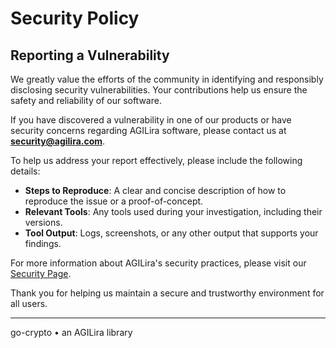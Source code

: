 # Security Policy

## Reporting a Vulnerability

We greatly value the efforts of the community in identifying and responsibly disclosing security vulnerabilities. Your contributions help us ensure the safety and reliability of our software.

If you have discovered a vulnerability in one of our products or have security concerns regarding AGILira software, please contact us at **security@agilira.com**.

To help us address your report effectively, please include the following details:

- **Steps to Reproduce**: A clear and concise description of how to reproduce the issue or a proof-of-concept.
- **Relevant Tools**: Any tools used during your investigation, including their versions.
- **Tool Output**: Logs, screenshots, or any other output that supports your findings.

For more information about AGILira's security practices, please visit our [Security Page](https://agilira.com/security).

Thank you for helping us maintain a secure and trustworthy environment for all users.

---

go-crypto • an AGILira library
